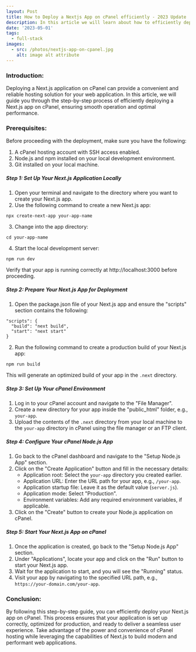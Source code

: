 ```yaml
---
layout: Post
title: How to Deploy a Nextjs App on cPanel efficiently - 2023 Update
description: In this article we will learn about how to efficiently deploy a Next JS application on cPanel.
date: '2023-05-01'
tags:
  - full-stack
images:
  - src: /photos/nextjs-app-on-cpanel.jpg
    alt: image alt attribute
---
```


### Introduction:

Deploying a Next.js application on cPanel can provide a convenient and reliable hosting solution for your web application. In this article, we will guide you through the step-by-step process of efficiently deploying a Next.js app on cPanel, ensuring smooth operation and optimal performance.

### Prerequisites:
Before proceeding with the deployment, make sure you have the following:

1. A cPanel hosting account with SSH access enabled.
2. Node.js and npm installed on your local development environment.
3. Git installed on your local machine.

##### Step 1: Set Up Your Next.js Application Locally

1. Open your terminal and navigate to the directory where you want to create your Next.js app.
2. Use the following command to create a new Next.js app:
```
npx create-next-app your-app-name
```
3. Change into the app directory:
```
cd your-app-name
```
4. Start the local development server:
```
npm run dev
```
Verify that your app is running correctly at http://localhost:3000 before proceeding.

##### Step 2: Prepare Your Next.js App for Deployment

1. Open the package.json file of your Next.js app and ensure the "scripts" section contains the following:
```
"scripts": {
  "build": "next build",
  "start": "next start"
}
```
2. Run the following command to create a production build of your Next.js app:
```
npm run build
```
This will generate an optimized build of your app in the `.next` directory.

##### Step 3: Set Up Your cPanel Environment

1. Log in to your cPanel account and navigate to the "File Manager".
2. Create a new directory for your app inside the "public_html" folder, e.g., `your-app`.
3. Upload the contents of the `.next` directory from your local machine to the `your-app` directory in cPanel using the file manager or an FTP client.

##### Step 4: Configure Your cPanel Node.js App

1. Go back to the cPanel dashboard and navigate to the "Setup Node.js App" section.
2. Click on the "Create Application" button and fill in the necessary details:
   - Application root: Select the `your-app` directory you created earlier.
   - Application URL: Enter the URL path for your app, e.g., `/your-app`.
   - Application startup file: Leave it as the default value (`server.js`).
   - Application mode: Select "Production".
   - Environment variables: Add any required environment variables, if applicable.
3. Click on the "Create" button to create your Node.js application on cPanel.

##### Step 5: Start Your Next.js App on cPanel

1. Once the application is created, go back to the "Setup Node.js App" section.
2. Under "Applications", locate your app and click on the "Run" button to start your Next.js app.
3. Wait for the application to start, and you will see the "Running" status.
4. Visit your app by navigating to the specified URL path, e.g., `https://your-domain.com/your-app`.

### Conclusion:

By following this step-by-step guide, you can efficiently deploy your Next.js app on cPanel. This process ensures that your application is set up correctly, optimized for production, and ready to deliver a seamless user experience. Take advantage of the power and convenience of cPanel hosting while leveraging the capabilities of Next.js to build modern and performant web applications.